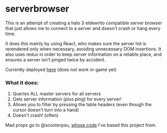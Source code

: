 # serverbrowser

This is an attempt of creating a halo 3 eldewrito compatible server browser that just allows me to connect to a server and doesn't crash or hang every time.

It does this mainly by using React, who makes sure the server list is rerendered only when necessary, avoiding unnecessary DOM insertions. It also uses redux in order to keep server information on a reliable place, and ensures a server isn't pinged twice by accident.

Currently deployed [here](http://eldewrito-serverbrowser.s3-website-us-east-1.amazonaws.com/) (does not work in-game yet)

### What it does:
1. Queries ALL master servers for all servers
2. Gets server information (plus ping) for every server!
3. Allows you to filter by pressing the table headers (even though the cursor doesn't turn into a hand)
4. Doesn't crash! (often)

Mad props go to @scooterpsu, [whose code](https://github.com/scooterpsu/scooterpsu.github.io) I've based this project from.
